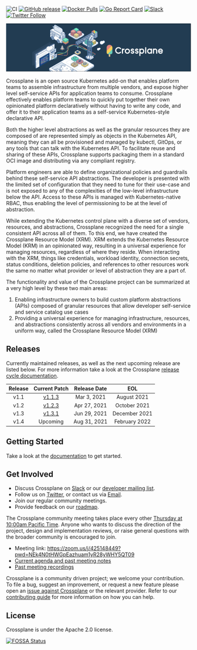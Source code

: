 ![CI](https://github.com/crossplane/crossplane/workflows/CI/badge.svg) [![GitHub release](https://img.shields.io/github/release/crossplane/crossplane/all.svg?style=flat-square)](https://github.com/crossplane/crossplane/releases) [![Docker Pulls](https://img.shields.io/docker/pulls/crossplane/crossplane.svg)](https://img.shields.io/docker/pulls/crossplane/crossplane.svg) [![Go Report Card](https://goreportcard.com/badge/github.com/crossplane/crossplane)](https://goreportcard.com/report/github.com/crossplane/crossplane) [![Slack](https://slack.crossplane.io/badge.svg)](https://slack.crossplane.io) [![Twitter Follow](https://img.shields.io/twitter/follow/crossplane_io.svg?style=social&label=Follow)](https://twitter.com/intent/follow?screen_name=crossplane_io&user_id=788180534543339520)

![Crossplane](docs/media/banner.png)

Crossplane is an open source Kubernetes add-on that enables platform teams to
assemble infrastructure from multiple vendors, and expose higher level
self-service APIs for application teams to consume. Crossplane effectively
enables platform teams to quickly put together their own opinionated platform
declaratively without having to write any code, and offer it to their
application teams as a self-service Kubernetes-style declarative API.

Both the higher level abstractions as well as the granular resources they are
composed of are represented simply as objects in the Kubernetes API, meaning
they can all be provisioned and managed by kubectl, GitOps, or any tools that
can talk with the Kubernetes API. To facilitate reuse and sharing of these APIs,
Crossplane supports packaging them in a standard OCI image and distributing via
any compliant registry.

Platform engineers are able to define organizational policies and guardrails
behind these self-service API abstractions. The developer is presented with the
limited set of configuration that they need to tune for their use-case and is
not exposed to any of the complexities of the low-level infrastructure below the
API. Access to these APIs is managed with Kubernetes-native RBAC, thus enabling
the level of permissioning to be at the level of abstraction.

While extending the Kubernetes control plane with a diverse set of vendors,
resources, and abstractions, Crossplane recognized the need for a single
consistent API across all of them. To this end, we have created the Crossplane
Resource Model (XRM). XRM extends the Kubernetes Resource Model (KRM) in an
opinionated way, resulting in a universal experience for managing resources,
regardless of where they reside. When interacting with the XRM, things like
credentials, workload identity, connection secrets, status conditions, deletion
policies, and references to other resources work the same no matter what
provider or level of abstraction they are a part of.

The functionality and value of the Crossplane project can be summarized at a
very high level by these two main areas:

1. Enabling infrastructure owners to build custom platform abstractions (APIs)
   composed of granular resources that allow developer self-service and service
   catalog use cases
2. Providing a universal experience for managing infrastructure, resources, and
   abstractions consistently across all vendors and environments in a uniform
   way, called the Crossplane Resource Model (XRM)

## Releases

Currently maintained releases, as well as the next upcoming release are listed
below. For more information take a look at the Crossplane [release cycle
documentation].

| Release |  Current Patch  | Release Date |      EOL      |
|:-------:|:---------------:|:------------:|:-------------:|
|   v1.1  |     [v1.1.3]    |  Mar 3, 2021 |  August 2021  |
|   v1.2  |     [v1.2.3]    | Apr 27, 2021 | October 2021  |
|   v1.3  |     [v1.3.1]    | Jun 29, 2021 | December 2021 |
|   v1.4  |     Upcoming    | Aug 31, 2021 | February 2022 |

[v1.1.3]: https://github.com/crossplane/crossplane/releases/tag/v1.1.3
[v1.2.3]: https://github.com/crossplane/crossplane/releases/tag/v1.2.3
[v1.3.1]: https://github.com/crossplane/crossplane/releases/tag/v1.3.1

## Getting Started

Take a look at the [documentation] to get started.

## Get Involved

* Discuss Crossplane on [Slack] or our [developer mailing list].
* Follow us on [Twitter], or contact us via [Email].
* Join our regular community meetings.
* Provide feedback on our [roadmap](ROADMAP.md).

The Crossplane community meeting takes place every other [Thursday at 10:00am
Pacific Time][community meeting time]. Anyone who wants to discuss the direction
of the project, design and implementation reviews, or raise general questions
with the broader community is encouraged to join.

* Meeting link: <https://zoom.us/j/425148449?pwd=NEk4N0tHWGpEazhuam1yR28yWHY5QT09>
* [Current agenda and past meeting notes]
* [Past meeting recordings]

Crossplane is a community driven project; we welcome your contribution. To file
a bug, suggest an improvement, or request a new feature please open an [issue
against Crossplane] or the relevant provider. Refer to our [contributing guide]
for more information on how you can help.

## License

Crossplane is under the Apache 2.0 license.

[![FOSSA Status](https://app.fossa.io/api/projects/git%2Bgithub.com%2Fcrossplane%2Fcrossplane.svg?type=large)](https://app.fossa.io/projects/git%2Bgithub.com%2Fcrossplane%2Fcrossplane?ref=badge_large)

<!-- Named links -->

[Crossplane]: https://crossplane.io
[release cycle documentation]: https://crossplane.io/docs/master/reference/release-cycle.html
[documentation]: https://crossplane.io/docs/latest
[Slack]: https://slack.crossplane.io
[developer mailing list]: https://groups.google.com/forum/#!forum/crossplane-dev
[Twitter]: https://twitter.com/crossplane_io
[Email]: mailto:info@crossplane.io
[issue against Crossplane]: https://github.com/crossplane/crossplane/issues
[contributing guide]: CONTRIBUTING.md
[community meeting time]: https://www.thetimezoneconverter.com/?t=10:00&tz=PT%20%28Pacific%20Time%29
[Current agenda and past meeting notes]: https://docs.google.com/document/d/1q_sp2jLQsDEOX7Yug6TPOv7Fwrys6EwcF5Itxjkno7Y/edit?usp=sharing
[Past meeting recordings]: https://www.youtube.com/playlist?list=PL510POnNVaaYYYDSICFSNWFqNbx1EMr-M
